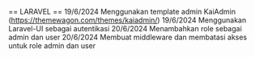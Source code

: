 == LARAVEL ==
19/6/2024 Menggunakan template admin KaiAdmin (https://themewagon.com/themes/kaiadmin/)
19/6/2024 Menggunakan Laravel-UI sebagai autentikasi
20/6/2024 Menambahkan role sebagai admin dan user
20/6/2024 Membuat middleware dan membatasi akses untuk role admin dan user
